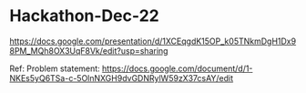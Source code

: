 # Hackathon-Dec-22
https://docs.google.com/presentation/d/1XCEqgdK15OP_k05TNkmDgH1Dx98PM_MQh8OX3UqF8Vk/edit?usp=sharing

Ref: 
Problem statement: https://docs.google.com/document/d/1-NKEs5yQ6TSa-c-5OlnNXGH9dvGDNRylW59zX37csAY/edit

